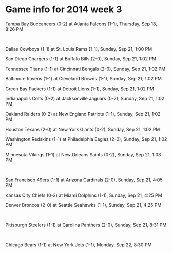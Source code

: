 # Game info for 2014 week 3

Tampa Bay Buccaneers (0-2) at Atlanta Falcons (1-1), Thursday, Sep 18, 8:26 PM


<br/>

Dallas Cowboys (1-1) at St. Louis Rams (1-1), Sunday, Sep 21, 1:00 PM

San Diego Chargers (1-1) at Buffalo Bills (2-0), Sunday, Sep 21, 1:02 PM

Tennessee Titans (1-1) at Cincinnati Bengals (2-0), Sunday, Sep 21, 1:02 PM

Baltimore Ravens (1-1) at Cleveland Browns (1-1), Sunday, Sep 21, 1:02 PM

Green Bay Packers (1-1) at Detroit Lions (1-1), Sunday, Sep 21, 1:02 PM

Indianapolis Colts (0-2) at Jacksonville Jaguars (0-2), Sunday, Sep 21, 1:02 PM

Oakland Raiders (0-2) at New England Patriots (1-1), Sunday, Sep 21, 1:02 PM

Houston Texans (2-0) at New York Giants (0-2), Sunday, Sep 21, 1:02 PM

Washington Redskins (1-1) at Philadelphia Eagles (2-0), Sunday, Sep 21, 1:02 PM

Minnesota Vikings (1-1) at New Orleans Saints (0-2), Sunday, Sep 21, 1:03 PM


<br/>

San Francisco 49ers (1-1) at Arizona Cardinals (2-0), Sunday, Sep 21, 4:05 PM

Kansas City Chiefs (0-2) at Miami Dolphins (1-1), Sunday, Sep 21, 4:25 PM

Denver Broncos (2-0) at Seattle Seahawks (1-1), Sunday, Sep 21, 4:25 PM


<br/>

Pittsburgh Steelers (1-1) at Carolina Panthers (2-0), Sunday, Sep 21, 8:31 PM


<br/>

Chicago Bears (1-1) at New York Jets (1-1), Monday, Sep 22, 8:30 PM

